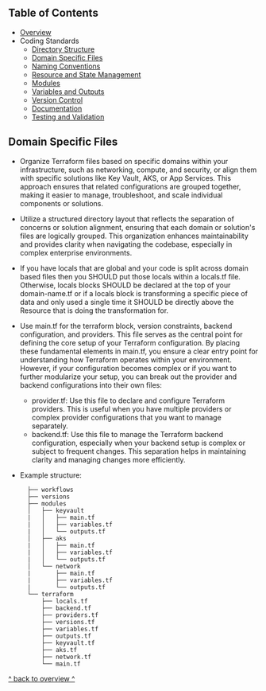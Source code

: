 ## Table of Contents

- [Overview](../README.md)
- Coding Standards
  - [Directory Structure](./directory_structure.md)
  - [Domain Specific Files](./domain_specific_files.md)
  - [Naming Conventions](./naming_conventions.md#naming-conventions)
  - [Resource and State Management](./resource_and_state_management.md)
  - [Modules](./module.md)
  - [Variables and Outputs](./variables_and_outputs.md)
  - [Version Control](./version_control.md)
  - [Documentation](./documentation.md)
  - [Testing and Validation](./testing_and_validation.md)

## Domain Specific Files

- Organize Terraform files based on specific domains within your infrastructure, such as networking, compute, and security, or align them with specific solutions like Key Vault, AKS, or App Services. This approach ensures that related configurations are grouped together, making it easier to manage, troubleshoot, and scale individual components or solutions.
- Utilize a structured directory layout that reflects the separation of concerns or solution alignment, ensuring that each domain or solution's files are logically grouped. This organization enhances maintainability and provides clarity when navigating the codebase, especially in complex enterprise environments.
- If you have locals that are global and your code is split across domain based files then you SHOULD put those locals within a locals.tf file. Otherwise, locals blocks SHOULD be declared at the top of your domain-name.tf or if a locals block is transforming a specific piece of data and only used a single time it SHOULD be directly above the Resource that is doing the transformation for.
- Use main.tf for the terraform block, version constraints, backend configuration, and providers. This file serves as the central point for defining the core setup of your Terraform configuration. By placing these fundamental elements in main.tf, you ensure a clear entry point for understanding how Terraform operates within your environment. However, if your configuration becomes complex or if you want to further modularize your setup, you can break out the provider and backend configurations into their own files:
  - provider.tf: Use this file to declare and configure Terraform providers. This is useful when you have multiple providers or complex provider configurations that you want to manage separately.
  - backend.tf: Use this file to manage the Terraform backend configuration, especially when your backend setup is complex or subject to frequent changes. This separation helps in maintaining clarity and managing changes more efficiently.

- Example structure:
  ```
    ├── workflows
    ├── versions
    ├── modules
    │   ├── keyvault
    |   │   ├── main.tf
    |   │   ├── variables.tf
    |   │   └── outputs.tf
    │   ├── aks
    |   │   ├── main.tf
    |   │   ├── variables.tf
    |   │   └── outputs.tf
    │   └── network
    |       ├── main.tf
    |       ├── variables.tf
    |       └── outputs.tf
    └── terraform
        ├── locals.tf
        ├── backend.tf
        ├── providers.tf
        ├── versions.tf
        ├── variables.tf
        ├── outputs.tf
        ├── keyvault.tf
        ├── aks.tf
        ├── network.tf    
        └── main.tf
  ```

[^ back to overview ^](#table-of-contents)